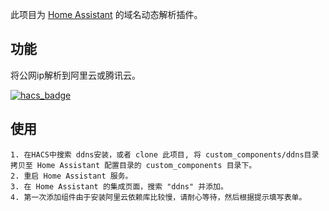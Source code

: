 此项目为 [Home Assistant](https://www.home-assistant.io/) 的域名动态解析插件。

## 功能

将公网ip解析到阿里云或腾讯云。

[![hacs_badge](https://img.shields.io/badge/HACS-Default-41BDF5.svg?style=for-the-badge)](https://github.com/hacs/integration)

## 使用

    1. 在HACS中搜索 ddns安装，或者 clone 此项目, 将 custom_components/ddns目录拷贝至 Home Assistant 配置目录的 custom_components 目录下。
    2. 重启 Home Assistant 服务。
    3. 在 Home Assistant 的集成页面，搜索 "ddns" 并添加。
    4. 第一次添加组件由于安装阿里云依赖库比较慢，请耐心等待，然后根据提示填写表单。